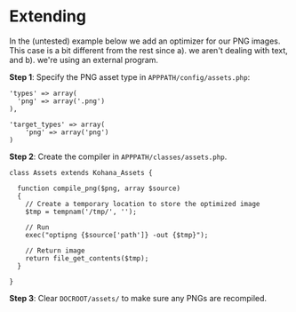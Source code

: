 # Extending

In the (untested) example below we add an optimizer for our PNG images. This
case is a bit different from the rest since a). we aren't dealing with text,
and b). we're using an external program.

**Step 1**: Specify the PNG asset type in `APPPATH/config/assets.php`:

    'types' => array(
      'png' => array('.png')
    ),

    'target_types' => array(
        'png' => array('png')
    )

**Step 2**: Create the compiler in `APPPATH/classes/assets.php`.

    class Assets extends Kohana_Assets {

      function compile_png($png, array $source)
      {
        // Create a temporary location to store the optimized image
        $tmp = tempnam('/tmp/', '');

        // Run
        exec("optipng {$source['path']} -out {$tmp}");

        // Return image
        return file_get_contents($tmp);
      }

    }

**Step 3**: Clear `DOCROOT/assets/` to make sure any PNGs are recompiled.


